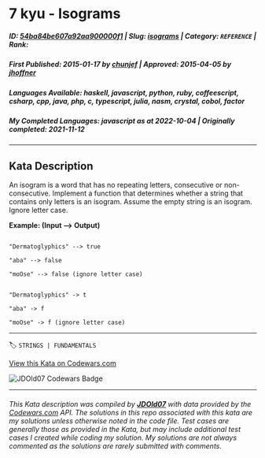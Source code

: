 # 7 kyu - Isograms

##### **ID**: [54ba84be607a92aa900000f1](https://www.codewars.com/kata/54ba84be607a92aa900000f1) | **Slug**: [isograms](https://www.codewars.com/kata/54ba84be607a92aa900000f1) | **Category**: `REFERENCE` | **Rank**: <span style="color:white">7 kyu</span>

##### **First Published**: 2015-01-17 ***by*** [chunjef](https://www.codewars.com/users/chunjef) | **Approved**: 2015-04-05 ***by*** [jhoffner](https://www.codewars.com/users/jhoffner)

##### **Languages Available**: haskell, javascript, python, ruby, coffeescript, csharp, cpp, java, php, c, typescript, julia, nasm, crystal, cobol, factor

##### **My Completed Languages**: javascript ***as at*** 2022-10-04 | **Originally completed**: 2021-11-12

---

## Kata Description


An isogram is a word that has no repeating letters, consecutive or non-consecutive. Implement a function that determines whether a string that contains only letters is an isogram. Assume the empty string is an isogram. Ignore letter case.



**Example: (Input --> Output)**

```if-not:factor

"Dermatoglyphics" --> true

"aba" --> false

"moOse" --> false (ignore letter case)

```



```if:factor

"Dermatoglyphics" -> t

"aba" -> f

"moOse" -> f (ignore letter case)

```

---


🏷 `STRINGS | FUNDAMENTALS`


[View this Kata on Codewars.com](https://www.codewars.com/kata/54ba84be607a92aa900000f1)

![](https://www.codewars.com/users/jdold07/badges/large "JDOld07 Codewars Badge")

---

###### *This Kata description was compiled by [**JDOld07**](https://tpstech.dev) with data provided by the [Codewars.com](https://www.codewars.com) API.  The solutions in this repo associated with this kata are my solutions unless otherwise noted in the code file.  Test cases are generally those as provided in the Kata, but may include additional test cases I created while coding my solution.  My solutions are not always commented as the solutions are rarely submitted with comments.*
